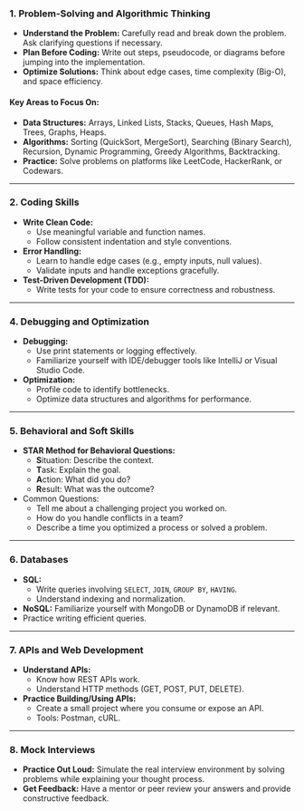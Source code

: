 ### **1. Problem-Solving and Algorithmic Thinking**
- **Understand the Problem:** Carefully read and break down the problem. Ask clarifying questions if necessary.
- **Plan Before Coding:** Write out steps, pseudocode, or diagrams before jumping into the implementation.
- **Optimize Solutions:** Think about edge cases, time complexity (Big-O), and space efficiency.

#### Key Areas to Focus On:
- **Data Structures:** Arrays, Linked Lists, Stacks, Queues, Hash Maps, Trees, Graphs, Heaps.
- **Algorithms:** Sorting (QuickSort, MergeSort), Searching (Binary Search), Recursion, Dynamic Programming, Greedy Algorithms, Backtracking.
- **Practice:** Solve problems on platforms like LeetCode, HackerRank, or Codewars.

---

### **2. Coding Skills**
- **Write Clean Code:**
  - Use meaningful variable and function names.
  - Follow consistent indentation and style conventions.
- **Error Handling:**
  - Learn to handle edge cases (e.g., empty inputs, null values).
  - Validate inputs and handle exceptions gracefully.
- **Test-Driven Development (TDD):**
  - Write tests for your code to ensure correctness and robustness.

---

### **4. Debugging and Optimization**
- **Debugging:**
  - Use print statements or logging effectively.
  - Familiarize yourself with IDE/debugger tools like IntelliJ or Visual Studio Code.
- **Optimization:**
  - Profile code to identify bottlenecks.
  - Optimize data structures and algorithms for performance.

---

### **5. Behavioral and Soft Skills**
- **STAR Method for Behavioral Questions:**
  - **S**ituation: Describe the context.
  - **T**ask: Explain the goal.
  - **A**ction: What did you do?
  - **R**esult: What was the outcome?
- Common Questions:
  - Tell me about a challenging project you worked on.
  - How do you handle conflicts in a team?
  - Describe a time you optimized a process or solved a problem.

---

### **6. Databases**
- **SQL:**
  - Write queries involving `SELECT`, `JOIN`, `GROUP BY`, `HAVING`.
  - Understand indexing and normalization.
- **NoSQL:** Familiarize yourself with MongoDB or DynamoDB if relevant.
- Practice writing efficient queries.

---

### **7. APIs and Web Development**
- **Understand APIs:**
  - Know how REST APIs work.
  - Understand HTTP methods (GET, POST, PUT, DELETE).
- **Practice Building/Using APIs:**
  - Create a small project where you consume or expose an API.
  - Tools: Postman, cURL.

---

### **8. Mock Interviews**
- **Practice Out Loud:** Simulate the real interview environment by solving problems while explaining your thought process.
- **Get Feedback:** Have a mentor or peer review your answers and provide constructive feedback.

